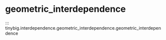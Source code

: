 # geometric_interdependence

::: tinybig.interdependence.geometric_interdependence.geometric_interdependence